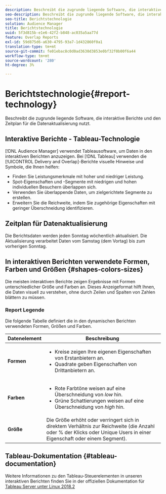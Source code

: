 ```yaml
---
description: Beschreibt die zugrunde liegende Software, die interaktive Berichte und den Zeitplan für die Datenaktualisierung nutzt.
seo-description: Beschreibt die zugrunde liegende Software, die interaktive Berichte und den Zeitplan für die Datenaktualisierung nutzt.
seo-title: Berichtstechnologie
solution: Audience Manager
title: Berichtstechnologie
uuid: 5f3d815b-e1e6-42f2-b848-ac035a5aa77d
feature: Overlap Reports
exl-id: 59d875d6-a630-4795-93a7-1d432860f0a1
translation-type: tm+mt
source-git-commit: fe01ebac8c0d0ad3630d3853e0bf32f0b00f6a44
workflow-type: tm+mt
source-wordcount: '280'
ht-degree: 3%

---
```


# Berichtstechnologie{#report-technology}

Beschreibt die zugrunde liegende Software, die interaktive Berichte und den Zeitplan für die Datenaktualisierung nutzt.

<!-- 

c_report_technology.xml

 -->

## Interaktive Berichte - Tableau-Technologie

[!DNL Audience Manager] verwendet  [](https://www.tableausoftware.com/) Tableausoftware, um Daten in den interaktiven Berichten anzuzeigen. Bei [!DNL Tableau] verwenden die [!UICONTROL Delivery and Overlap]-Berichte visuelle Hinweise und Symbole, die Ihnen helfen:

* Finden Sie Leistungsmerkmale mit hoher und niedriger Leistung.
* Spot-Eigenschaften und -Segmente mit niedrigen und hohen individuellen Besuchern überlappen sich.
* Verwenden Sie überlappende Daten, um zielgerichtete Segmente zu erstellen.
* Erweitern Sie die Reichweite, indem Sie zugehörige Eigenschaften mit geringer Überschneidung identifizieren.

## Zeitplan für Datenaktualisierung

Die Berichtsdaten werden jeden Sonntag wöchentlich aktualisiert. Die Aktualisierung verarbeitet Daten vom Samstag (dem Vortag) bis zum vorherigen Sonntag.

## In interaktiven Berichten verwendete Formen, Farben und Größen {#shapes-colors-sizes}

Die meisten interaktiven Berichte zeigen Ergebnisse mit Formen unterschiedlicher Größe und Farben an. Dieses Anzeigeformat hilft Ihnen, die Daten visuell zu verstehen, ohne durch Zeilen und Spalten von Zahlen blättern zu müssen.

<!-- 

r_legend.xml

 -->

### Report Legende

Die folgende Tabelle definiert die in den dynamischen Berichten verwendeten Formen, Größen und Farben.

<table id="table_EC180A96E3784FC6B81FCFB546C4A3FA"> 
 <thead> 
  <tr> 
   <th colname="col1" class="entry"> Datenelement </th> 
   <th colname="col2" class="entry"> Beschreibung </th> 
  </tr> 
 </thead>
 <tbody> 
  <tr> 
   <td colname="col1"> <b>Formen</b> </td> 
   <td colname="col2"> 
    <ul id="ul_076773ABD0BB4CE6834ACFA8B3D6AC2E"> 
     <li id="li_BBAB37A6EC1549B48C0E4D3BFAF7062C">Kreise zeigen Ihre eigenen Eigenschaften von Erstanbietern an. </li> 
     <li id="li_371331AE984A4A999CE0596EA13987E0">Quadrate geben Eigenschaften von Drittanbietern an. </li> 
    </ul> </td> 
  </tr> 
  <tr> 
   <td colname="col1"> <b>Farben</b> </td> 
   <td colname="col2"> 
    <ul id="ul_F5D243297F0C4E5A8EDCBD28A548869E"> 
     <li id="li_332EB873A35440E6BB6093E36A0FAC3D">Rote Farbtöne weisen auf eine Überschneidung von <i>low</i> hin. </li> 
     <li id="li_29DFDB1218DF4069B5DCFF841D48EF56">Grüne Schattierungen weisen auf eine Überschneidung von <i>high</i> hin. </li> 
    </ul> </td> 
  </tr> 
  <tr> 
   <td colname="col1"> <b>Größe</b> </td> 
   <td colname="col2"> Die Größe erhöht oder verringert sich in direktem Verhältnis zur Reichweite (die Anzahl oder % der Klicks oder Unique Users in einer Eigenschaft oder einem Segment). </td> 
  </tr> 
 </tbody> 
</table>

## Tableau-Dokumentation {#tableau-documentation}

Weitere Informationen zu den Tableau-Steuerelementen in unseren interaktiven Berichten finden Sie in der offiziellen Dokumentation für [Tableau Server unter Linux 2018.2](https://help.tableau.com/v2018.2/server-linux/en-us/get_started_server.htm)
